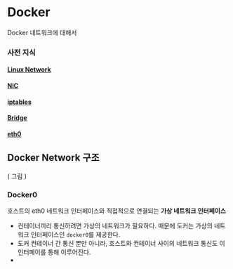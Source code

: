 # Docker
Docker 네트워크에 대해서

### 사전 지식
#### [Linux Network]()
#### [NIC]()
#### [iptables]()
#### [Bridge]()
#### [eth0]()



## Docker Network 구조

( 그림 )


### Docker0
호스트의 eth0 네트워크 인터페이스와 직접적으로 연결되는 **가상 네트워크 인터페이스**
- 컨테이너끼리 통신하려면 가상의 네트워크가 필요하다. 때문에 도커는 가상의 네트워크 인터페이스인 `docker0`를 제공한다.
- 도커 컨테이너 간 통신 뿐만 아니라, 호스트와 컨테이너 사이의 네트워크 통신도 이 인터페이를 통해 이루어진다.
- 